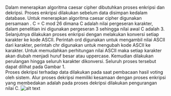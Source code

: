 Dalam menerapkan algoritma caesar cipher dibutuhkan proses enkripsi dan dekripsi. Proses enkripsi dilakukan sebelum data disimpan kedalam database. Untuk menerapkan algoritma caesar cipher digunakan persamaan . C = C mod 26  dimana C adalah nilai pergeseran karakter, dalam penelitian ini digunakan pergeseran 3 sehingga nilai awal C adalah 3. Selanjutnya dilakukan proses enkripsi dengan melakukan konversi setiap karakter ke kode ASCII. Perintah ord digunakan untuk mengambil nilai ASCII dari karakter, perintah chr digunakan untuk mengubah kode ASCII ke karakter. Untuk memudahkan perhitungan nilai ASCII maka setiap karakter akan diubah menjadi huruf besar atau uppercase. Kemudian dilakukan perulangan hingga seluruh karakter dikonversi. Seluruh proses tersebut dapat dilihat pada Gambar 1.  
Proses dekripsi terhadap data dilakukan pada saat pembacaan hasil voting oleh sistem. Alur proses dekripsi memiliki kesamaan dengan proses enkripsi yang membedakan adalah pada proses dekripsi dilakukan pengurangan nilai C. 
![alt text](https://github.com/farhans9/KIJ/assets/149062286/3d4eebbc-760c-43ed-b297-3e5e230df62f?raw=true)
